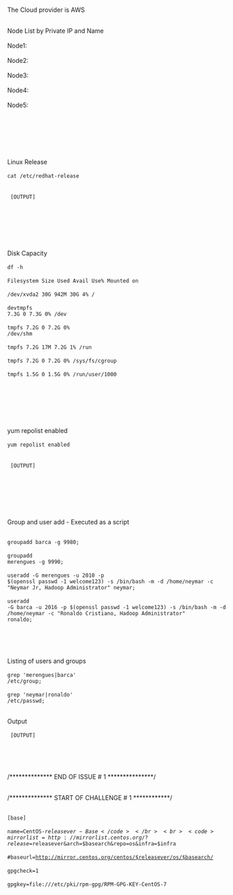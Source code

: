 <br>The Cloud provider is AWS</br>

<br>Node List by Private IP and Name  </br>
<br>Node1:  </br>
<br>Node2:  </br>
<br>Node3:  </br>
<br>Node4:  </br>
<br>Node5:  </br>

<br></br>
<br></br>

<br>Linux Release  </br>
<br><code>cat /etc/redhat-release  </code></br>
<br><code> [OUTPUT]  </code></br>


<br></br>
<br></br>

<br>Disk Capacity</br>
<br><code>df -h  </code></br>
<br><code>Filesystem      Size  Used Avail Use% Mounted on</code></br>
<br><code>/dev/xvda2       30G  942M   30G   4% /</code></br>
<br><code>devtmpfs        7.3G     0  7.3G   0% /dev</code></br>
<br><code>tmpfs           7.2G     0  7.2G   0% /dev/shm</code></br>
<br><code>tmpfs           7.2G   17M  7.2G   1% /run</code></br>
<br><code>tmpfs           7.2G     0  7.2G   0% /sys/fs/cgroup</code></br>
<br><code>tmpfs           1.5G     0  1.5G   0% /run/user/1000</code></br>

<br></br>
<br></br>

<br>yum repolist enabled</br>
<br><code>yum repolist enabled </code></br>
<br><code> [OUTPUT]  </code></br>

<br></br>
<br></br>




<br>Group and user add - Executed as a script</br>

<br><code>groupadd barca -g 9980;</code></br>
<br><code>groupadd merengues -g 9990;</code></br>
<br><code>useradd -G merengues -u 2010 -p $(openssl passwd -1 welcome123) -s /bin/bash -m -d /home/neymar -c "Neymar Jr, Hadoop Administrator" neymar;</code></br>
<br><code>useradd -G barca -u 2016 -p $(openssl passwd -1 welcome123) -s /bin/bash -m -d /home/neymar -c "Ronaldo Cristiano, Hadoop Administrator" ronaldo;</code></br>

<br></br>

<br>Listing of users and groups</br>
<br><code>grep 'merengues\|barca' /etc/group;</code></br>
<br><code>grep 'neymar\|ronaldo' /etc/passwd;</code></br>

<br>Output</br>
<br><code> [OUTPUT]  </code></br>

<br></br>

<br>/************** END OF ISSUE # 1 ***************/</br>

<br>/************** START OF CHALLENGE # 1 ************/</br>


<br><code>[base]</code></br>
<br><code>name=CentOS-$releasever - Base</code></br>
<br><code>mirrorlist=http://mirrorlist.centos.org/?release=$releasever&arch=$basearch&repo=os&infra=$infra</code></br>
<br><code>#baseurl=http://mirror.centos.org/centos/$releasever/os/$basearch/</code></br>
<br><code>gpgcheck=1</code></br>
<br><code>gpgkey=file:///etc/pki/rpm-gpg/RPM-GPG-KEY-CentOS-7</code></br>

<br></br>












